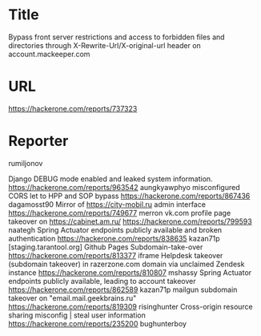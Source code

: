 # Title
Bypass front server restrictions and access to forbidden files and directories through X-Rewrite-Url/X-original-url header on account.mackeeper.com
# URL 
https://hackerone.com/reports/737323
# Reporter 
rumiljonov

Django DEBUG mode enabled and leaked system information.
https://hackerone.com/reports/963542
aungkyawphyo
misconfigured CORS let to HPP and SOP bypass
https://hackerone.com/reports/867436
dagamosst90
Mirror of https://city-mobil.ru admin interface
https://hackerone.com/reports/749677
merron
vk.com profile page takeover on https://cabinet.am.ru/
https://hackerone.com/reports/799593
naategh
Spring Actuator endpoints publicly available and broken authentication
https://hackerone.com/reports/838635
kazan71p
[staging.tarantool.org] Github Pages Subdomain-take-over 
https://hackerone.com/reports/813377
iframe
Helpdesk takeover (subdomain takeover) in razerzone.com domain via unclaimed Zendesk instance
https://hackerone.com/reports/810807
mshassy
Spring Actuator endpoints publicly available, leading to account takeover
https://hackerone.com/reports/862589
kazan71p
mailgun subdomain takeover on "email.mail.geekbrains.ru"
https://hackerone.com/reports/819309
risinghunter
Cross-origin resource sharing misconfig | steal user information 
https://hackerone.com/reports/235200
bughunterboy
